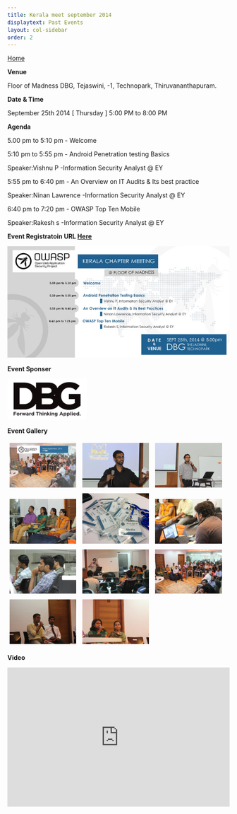```yaml
---
title: Kerala meet september 2014
displaytext: Past Events
layout: col-sidebar
order: 2
---
```

[Home](../index.html)

**Venue**

   Floor of Madness DBG, Tejaswini, -1, Technopark, Thiruvananthapuram.

**Date & Time**

   September 25th 2014 [ Thursday ] 5:00 PM to 8:00 PM

**Agenda**

   5.00 pm to 5:10 pm - Welcome

   5:10 pm to 5:55 pm - Android Penetration testing Basics

   Speaker:Vishnu P -Information Security Analyst @ EY

   5:55 pm to 6:40 pm - An Overview on IT Audits & Its best practice

   Speaker:Ninan Lawrence -Information Security Analyst @ EY

   6:40 pm to 7:20 pm - OWASP Top Ten Mobile

   Speaker:Rakesh s -Information Security Analyst @ EY


**Event Registratoin URL [Here](https://www.eventbrite.com/e/owasp-kerala-meet-sep-2014-tickets-12971998597)**

![Banner](/assets/images/Kerala_meet_sep_2014.jpg)

**Event Sponser**

![Banner](/assets/images/Kerala_event_sponser_sep_2014.png)

**Event Gallery**

<div class="col">
	<a href="/assets/images/Kerala_meet_sep_2014_1.png.jpeg" target="new"><img src="/assets/images/Kerala_meet_sep_2014_1.png.jpeg" style="display: inline-block;max-width: 98%;height: auto;width: 30%;margin: 1%;" alt="Audience" /></a>
	<a href="/assets/images/Kerala_meet_sep_2014_2.png.jpeg" target="new"><img src="/assets/images/Kerala_meet_sep_2014_2.png.jpeg" style="display: inline-block;max-width: 98%;height: auto;width: 30%;margin: 1%;" alt="Sajith Shetty - Welcome speech"/></a>
	<a href="/assets/images/Kerala_meet_sep_2014_3.png" target="new"><img src="/assets/images/Kerala_meet_sep_2014_3.png"  style="display: inline-block;max-width: 98%;height: auto;width: 30%;margin: 1%;" alt="Vishnu P - Delivering session"/></a>
</div>
<div class="col">
	<a href="/assets/images/Kerala_meet_sep_2014_4.png" target="new"><img src="/assets/images/Kerala_meet_sep_2014_4.png" style="display: inline-block;max-width: 98%;height: auto;width: 30%;margin: 1%;" alt="Audience" /></a>
	<a href="/assets/images/Kerala_meet_sep_2014_5.png" target="new"><img src="/assets/images/Kerala_meet_sep_2014_5.png" style="display: inline-block;max-width: 98%;height: auto;width: 30%;margin: 1%;" alt="Name Badges"/></a>
	<a href="/assets/images/Kerala_meet_sep_2014_6.png" target="new"><img src="/assets/images/Kerala_meet_sep_2014_6.png"  style="display: inline-block;max-width: 98%;height: auto;width: 30%;margin: 1%;" alt="Going live"/></a>
</div>
<div class="col">
	<a href="/assets/images/Kerala_meet_sep_2014_7.png" target="new"><img src="/assets/images/Kerala_meet_sep_2014_7.png" style="display: inline-block;max-width: 98%;height: auto;width: 30%;margin: 1%;" alt="Audience" /></a>
	<a href="/assets/images/Kerala_meet_sep_2014_8.png" target="new"><img src="/assets/images/Kerala_meet_sep_2014_8.png" style="display: inline-block;max-width: 98%;height: auto;width: 30%;margin: 1%;" alt="Name Badges"/></a>
	<a href="/assets/images/Kerala_meet_sep_2014_9.png" target="new"><img src="/assets/images/Kerala_meet_sep_2014_9.png"  style="display: inline-block;max-width: 98%;height: auto;width: 30%;margin: 1%;" alt="Going live"/></a>
</div>
<div class="col">
	<a href="/assets/images/Kerala_meet_sep_2014_10.png" target="new"><img src="/assets/images/Kerala_meet_sep_2014_10.png" style="display: inline-block;max-width: 98%;height: auto;width: 30%;margin: 1%;" alt="Audience" /></a>
	<a href="/assets/images/Kerala_meet_sep_2014_11.png" target="new"><img src="/assets/images/Kerala_meet_sep_2014_11.png" style="display: inline-block;max-width: 98%;height: auto;width: 30%;margin: 1%;" alt="Name Badges"/></a>
</div>

**Video**

<iframe width="100%" height="315" src="https://www.youtube.com/embed/HJ4YhUXnJ4s" frameborder="0" allow="accelerometer; autoplay; encrypted-media; gyroscope; picture-in-picture" allowfullscreen></iframe>